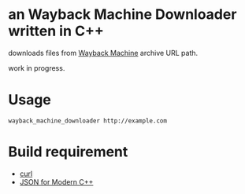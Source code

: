 # an Wayback Machine Downloader written in C++

downloads files from [Wayback Machine](https://web.archive.org/) archive URL path.

work in progress.

# Usage

    wayback_machine_downloader http://example.com

# Build requirement

- [curl](https://curl.se/)
- [JSON for Modern C++](https://github.com/nlohmann/json)
